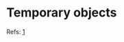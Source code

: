 # Temporary objects


Refs: [1](https://docs.microsoft.com/en-us/cpp/cpp/temporary-objects?view=msvc-170&viewFallbackFrom=vs-2019)
